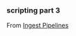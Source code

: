 ### scripting part 3

From [Ingest Pipelines](https://cdax.ch/2022/01/30/elastic-workshop-2-ingest-pipelines/)


